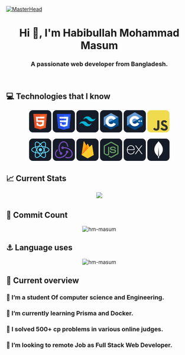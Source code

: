 [![MasterHead](https://firebasestorage.googleapis.com/v0/b/flexi-coding.appspot.com/o/dempgi7-520f8d5f-63d4-4453-8822-dbc149ae27f8.gif?alt=media&token=91c0c7b2-93c3-4029-b011-1a8703c5730d)](https://rishavchanda.io)

<h1 align="center">Hi 👋, I'm Habibullah Mohammad Masum</h1>
<h3 align="center">A passionate web developer from Bangladesh.</h3>
</br>


## :computer: Technologies that I know
<p align="center"> 
  <img src="https://github.com/Hm-masum/Hm-masum/blob/main/icons/HTML.png"/> 
  <img src="https://github.com/Hm-masum/Hm-masum/blob/main/icons/css.png"/> 
  <img src="https://github.com/Hm-masum/Hm-masum/blob/main/icons/tailwind.png"/> 
  <img src="https://github.com/Hm-masum/Hm-masum/blob/main/icons/c.png"/> 
  <img src="https://github.com/Hm-masum/Hm-masum/blob/main/icons/cpp.png"/> 
  <img src="https://github.com/Hm-masum/Hm-masum/blob/main/icons/JavaScript.png"/> 
  </p>
<p align="center">
  <img src="https://github.com/Hm-masum/Hm-masum/blob/main/icons/react.png"/> 
  <img src="https://github.com/Hm-masum/Hm-masum/blob/main/icons/redux.png"/> 
  <img src="https://github.com/Hm-masum/Hm-masum/blob/main/icons/firebase.png"/> 
  <img src="https://github.com/Hm-masum/Hm-masum/blob/main/icons/node.png"/> 
  <img src="https://github.com/Hm-masum/Hm-masum/blob/main/icons/express.png"/> 
  <img src="https://github.com/Hm-masum/Hm-masum/blob/main/icons/mongo.png"/> 
</p>


## :chart_with_upwards_trend: Current Stats
<p align="center">
  <img width="50%" src="https://github-readme-streak-stats.herokuapp.com?user=Hm-masum&theme=react&hide_border=true&background=0D1117&stroke=0D1117&fire=FF1CF7&sideLabels=00F0FF&currStreakNum=FF1CF7&ring=FF1CF7&currStreakLabel=FF1CF7&sideNums=00F0FF" />
</p>

## :beginner: Commit Count
<p align="center"><img width="50%" src="https://github-readme-stats.vercel.app/api?username=hm-masum&show_icons=true&locale=en&theme=tokyonight" alt="hm-masum" /></p>

## :anchor: Language uses
<p align="center"><img width="40%" src="https://github-readme-stats.vercel.app/api/top-langs?username=hm-masum&show_icons=true&locale=en&layout=compact&theme=tokyonight" alt="hm-masum" /></p>

## :eyes: Current overview
### 🔭 I’m a student Of computer science and Engineering. 
### 🌱 I’m currently learning Prisma and Docker.
### 👯 I solved 500+ cp problems in various online judges. 
### 🤔  I’m looking to remote Job as Full Stack Web Developer. 
